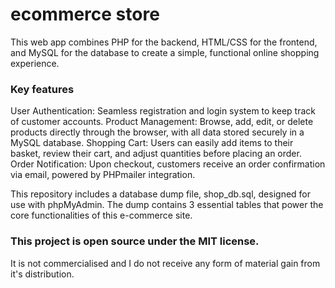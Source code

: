 # ecommerce store
This web app combines PHP for the backend, HTML/CSS for the frontend, and MySQL for the database to create a simple, functional online shopping experience.

### Key features
User Authentication: Seamless registration and login system to keep track of customer accounts.
Product Management: Browse, add, edit, or delete products directly through the browser, with all data stored securely in a MySQL database.
Shopping Cart: Users can easily add items to their basket, review their cart, and adjust quantities before placing an order.
Order Notification: Upon checkout, customers receive an order confirmation via email, powered by PHPmailer integration.

This repository includes a database dump file, shop_db.sql, designed for use with phpMyAdmin. The dump contains 3 essential tables that power the core functionalities of this e-commerce site.

### This project is open source under the MIT license.
It is not commercialised and I do not receive any form of material gain from it's distribution.
